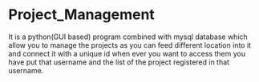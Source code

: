 # Project_Management
It is a python(GUI based) program combined with mysql database which allow you to manage the projects as you can feed different location into it and connect it with a unique id when ever you want to access them you have put that username and the list of the project registered in that username.
